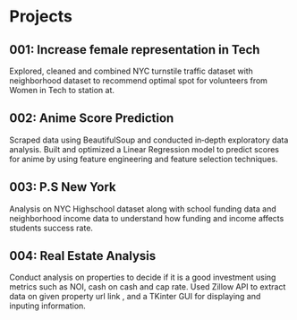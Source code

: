 # Projects

## 001: Increase female representation in Tech

Explored, cleaned and combined NYC turnstile traffic dataset with neighborhood dataset to recommend optimal spot for volunteers from Women in Tech to station at.



## 002: Anime Score Prediction

Scraped data using BeautifulSoup and conducted in‐depth exploratory data analysis. Built and optimized a Linear Regression model to predict scores for anime by using feature engineering and feature selection techniques.

## 003: P.S New York

Analysis on NYC Highschool dataset along with school funding data and neighborhood income data to understand how funding and income affects students success rate.

## 004: Real Estate Analysis

Conduct analysis on properties to decide if it is a good investment using metrics such as NOI, cash on cash and cap rate. Used Zillow API to extract data on given property url link , and a TKinter GUI for displaying and inputing information. 
